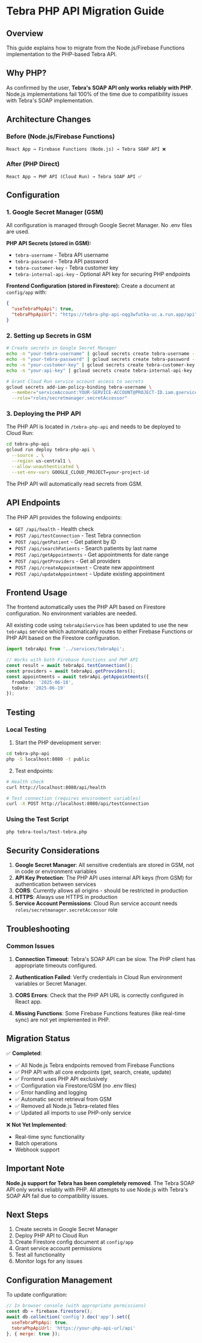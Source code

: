 # Tebra PHP API Migration Guide

## Overview

This guide explains how to migrate from the Node.js/Firebase Functions implementation to the PHP-based Tebra API.

## Why PHP?

As confirmed by the user, **Tebra's SOAP API only works reliably with PHP**. Node.js implementations fail 100% of the time due to compatibility issues with Tebra's SOAP implementation.

## Architecture Changes

### Before (Node.js/Firebase Functions)

```
React App → Firebase Functions (Node.js) → Tebra SOAP API ❌
```

### After (PHP Direct)

```
React App → PHP API (Cloud Run) → Tebra SOAP API ✅
```

## Configuration

### 1. Google Secret Manager (GSM)

All configuration is managed through Google Secret Manager. No .env files are used.

**PHP API Secrets (stored in GSM):**

- `tebra-username` - Tebra API username
- `tebra-password` - Tebra API password  
- `tebra-customer-key` - Tebra customer key
- `tebra-internal-api-key` - Optional API key for securing PHP endpoints

**Frontend Configuration (stored in Firestore):**
Create a document at `config/app` with:

```json
{
  "useTebraPhpApi": true,
  "tebraPhpApiUrl": "https://tebra-php-api-oqg3wfutka-uc.a.run.app/api"
}
```

### 2. Setting up Secrets in GSM

```bash
# Create secrets in Google Secret Manager
echo -n "your-tebra-username" | gcloud secrets create tebra-username --data-file=-
echo -n "your-tebra-password" | gcloud secrets create tebra-password --data-file=-
echo -n "your-customer-key" | gcloud secrets create tebra-customer-key --data-file=-
echo -n "your-api-key" | gcloud secrets create tebra-internal-api-key --data-file=-

# Grant Cloud Run service account access to secrets
gcloud secrets add-iam-policy-binding tebra-username \
  --member="serviceAccount:YOUR-SERVICE-ACCOUNT@PROJECT-ID.iam.gserviceaccount.com" \
  --role="roles/secretmanager.secretAccessor"
```

### 3. Deploying the PHP API

The PHP API is located in `/tebra-php-api` and needs to be deployed to Cloud Run:

```bash
cd tebra-php-api
gcloud run deploy tebra-php-api \
  --source . \
  --region us-central1 \
  --allow-unauthenticated \
  --set-env-vars GOOGLE_CLOUD_PROJECT=your-project-id
```

The PHP API will automatically read secrets from GSM.

## API Endpoints

The PHP API provides the following endpoints:

- `GET /api/health` - Health check
- `POST /api/testConnection` - Test Tebra connection
- `POST /api/getPatient` - Get patient by ID
- `POST /api/searchPatients` - Search patients by last name
- `POST /api/getAppointments` - Get appointments for date range
- `POST /api/getProviders` - Get all providers
- `POST /api/createAppointment` - Create new appointment
- `POST /api/updateAppointment` - Update existing appointment

## Frontend Usage

The frontend automatically uses the PHP API based on Firestore configuration. No environment variables are needed.

All existing code using `tebraApiService` has been updated to use the new `tebraApi` service which automatically routes to either Firebase Functions or PHP API based on the Firestore configuration.

```typescript
import tebraApi from '../services/tebraApi';

// Works with both Firebase Functions and PHP API
const result = await tebraApi.testConnection();
const providers = await tebraApi.getProviders();
const appointments = await tebraApi.getAppointments({ 
  fromDate: '2025-06-18', 
  toDate: '2025-06-19' 
});
```

## Testing

### Local Testing

1. Start the PHP development server:

```bash
cd tebra-php-api
php -S localhost:8080 -t public
```

2. Test endpoints:

```bash
# Health check
curl http://localhost:8080/api/health

# Test connection (requires environment variables)
curl -X POST http://localhost:8080/api/testConnection
```

### Using the Test Script

```bash
php tebra-tools/test-tebra.php
```

## Security Considerations

1. **Google Secret Manager**: All sensitive credentials are stored in GSM, not in code or environment variables
2. **API Key Protection**: The PHP API uses internal API keys (from GSM) for authentication between services
3. **CORS**: Currently allows all origins - should be restricted in production
4. **HTTPS**: Always use HTTPS in production
5. **Service Account Permissions**: Cloud Run service account needs `roles/secretmanager.secretAccessor` role

## Troubleshooting

### Common Issues

1. **Connection Timeout**: Tebra's SOAP API can be slow. The PHP client has appropriate timeouts configured.

2. **Authentication Failed**: Verify credentials in Cloud Run environment variables or Secret Manager.

3. **CORS Errors**: Check that the PHP API URL is correctly configured in React app.

4. **Missing Functions**: Some Firebase Functions features (like real-time sync) are not yet implemented in PHP.

## Migration Status

✅ **Completed**:

- ✅ All Node.js Tebra endpoints removed from Firebase Functions
- ✅ PHP API with all core endpoints (get, search, create, update)
- ✅ Frontend uses PHP API exclusively
- ✅ Configuration via Firestore/GSM (no .env files)
- ✅ Error handling and logging
- ✅ Automatic secret retrieval from GSM
- ✅ Removed all Node.js Tebra-related files
- ✅ Updated all imports to use PHP-only service

❌ **Not Yet Implemented**:

- Real-time sync functionality
- Batch operations
- Webhook support

## Important Note

**Node.js support for Tebra has been completely removed**. The Tebra SOAP API only works reliably with PHP. All attempts to use Node.js with Tebra's SOAP API fail due to compatibility issues.

## Next Steps

1. Create secrets in Google Secret Manager
2. Deploy PHP API to Cloud Run
3. Create Firestore config document at `config/app`
4. Grant service account permissions
5. Test all functionality
6. Monitor logs for any issues

## Configuration Management

To update configuration:

```javascript
// In browser console (with appropriate permissions)
const db = firebase.firestore();
await db.collection('config').doc('app').set({
  useTebraPhpApi: true,
  tebraPhpApiUrl: 'https://your-php-api-url/api'
}, { merge: true });
```
